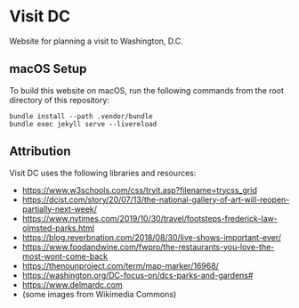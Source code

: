 # Visit DC

Website for planning a visit to Washington, D.C.

## macOS Setup

To build this website on macOS, run the following commands from the root directory of this repository:

```shell
bundle install --path .vendor/bundle
bundle exec jekyll serve --livereload
```

## Attribution

Visit DC uses the following libraries and resources:

- https://www.w3schools.com/css/tryit.asp?filename=trycss_grid
- https://dcist.com/story/20/07/13/the-national-gallery-of-art-will-reopen-partially-next-week/
- https://www.nytimes.com/2019/10/30/travel/footsteps-frederick-law-olmsted-parks.html 
- https://blog.reverbnation.com/2018/08/30/live-shows-important-ever/
- https://www.foodandwine.com/fwpro/the-restaurants-you-love-the-most-wont-come-back
- https://thenounproject.com/term/map-marker/16968/
- https://washington.org/DC-focus-on/dcs-parks-and-gardens#
- https://www.delmardc.com
- (some images from Wikimedia Commons)